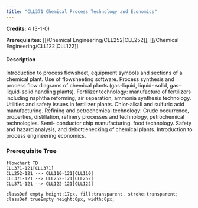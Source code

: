 ```yaml
---
title: "CLL371 Chemical Process Technology and Economics"
---
```

**Credits:** 4 (3-1-0)

**Prerequisites:** [[/Chemical Engineering/CLL252|CLL252]], [[/Chemical Engineering/CLL122|CLL122]]

#### Description
Introduction to process flowsheet, equipment symbols and sections of a chemical plant. Use of flowsheeting software. Process synthesis and process flow diagrams of chemical plants (gas-liquid, liquid- solid, gas-liquid-solid handling plants). Fertilizer technology: manufacture of fertilizers including naphtha reforming, air separation, ammonia synthesis technology. Utilities and safety issues in fertilizer plants. Chlor-alkali and sulfuric acid manufacturing. Refining and petrochemical technology: Crude occurrence, properties, distillation, refinery processes and technology, petrochemical technologies. Semi- conductor chip manufacturing. food technology. Safety and hazard analysis, and debottlenecking of chemical plants. Introduction to process engineering economics.

### Prerequisite Tree

```mermaid
flowchart TD
CLL371-121[CLL371]
CLL252-121 --> CLL110-121[CLL110]
CLL371-121 --> CLL252-121[CLL252]
CLL371-121 --> CLL122-121[CLL122]

classDef empty height:17px, fill:transparent, stroke:transparent;
classDef trueEmpty height:0px, width:0px;
```